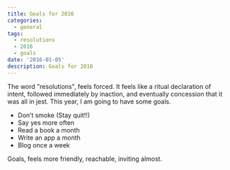 ```yaml
---
title: Goals for 2016
categories:
  - general
tags:
  - resolutions
  - 2016
  - goals
date: '2016-01-05'
description: Goals for 2016
---
```

The word "resolutions", feels forced. It feels like a ritual declaration of intent, followed immediately by inaction, and eventually concession that it was all in jest. This year, I am going to have some goals. 

 - Don’t smoke (Stay quit!!)
 - Say yes more often
 - Read a book a month
 - Write an app a month
 - Blog once a week

Goals, feels more friendly, reachable, inviting almost.

